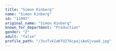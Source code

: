 ```yaml
---
title: "Simon Kinberg"
name: "Simon Kinberg"
id: "11092"
original_name: "Simon Kinberg"
known_for_department: "Production"
gender: "2"
adult: "false"
profile_path: "/3xvTvkIaKfU276cpajiAoGjvaaO.jpg"
---
```

